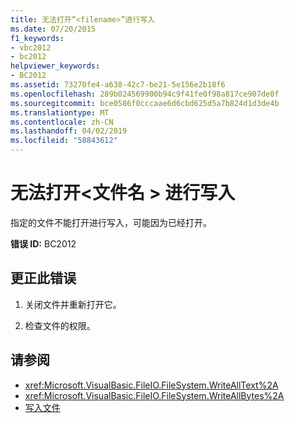 ```yaml
---
title: 无法打开“<filename>”进行写入
ms.date: 07/20/2015
f1_keywords:
- vbc2012
- bc2012
helpviewer_keywords:
- BC2012
ms.assetid: 73270fe4-a638-42c7-be21-5e156e2b18f6
ms.openlocfilehash: 289b024569900b94c9f41fe0f98a817ce907de0f
ms.sourcegitcommit: bce0586f0cccaae6d6cbd625d5a7b824d1d3de4b
ms.translationtype: MT
ms.contentlocale: zh-CN
ms.lasthandoff: 04/02/2019
ms.locfileid: "58843612"
---
```

# <a name="cant-open-filename-for-writing"></a>无法打开\<文件名 > 进行写入
指定的文件不能打开进行写入，可能因为已经打开。  
  
 **错误 ID:** BC2012  
  
## <a name="to-correct-this-error"></a>更正此错误  
  
1.  关闭文件并重新打开它。  
  
2.  检查文件的权限。  
  
## <a name="see-also"></a>请参阅

- <xref:Microsoft.VisualBasic.FileIO.FileSystem.WriteAllText%2A>
- <xref:Microsoft.VisualBasic.FileIO.FileSystem.WriteAllBytes%2A>
- [写入文件](../../../visual-basic/developing-apps/programming/drives-directories-files/writing-to-files.md)
